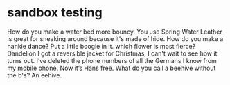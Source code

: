 # sandbox testing
How do you make a water bed more bouncy. You use Spring Water
Leather is great for sneaking around because it's made of hide.
How do you make a hankie dance? Put a little boogie in it.
which flower is most fierce? Dandelion
I got a reversible jacket for Christmas, I can't wait to see how it turns out.
I’ve deleted the phone numbers of all the Germans I know from my mobile phone. Now it’s Hans free.
What do you call a beehive without the b's? An eehive.
